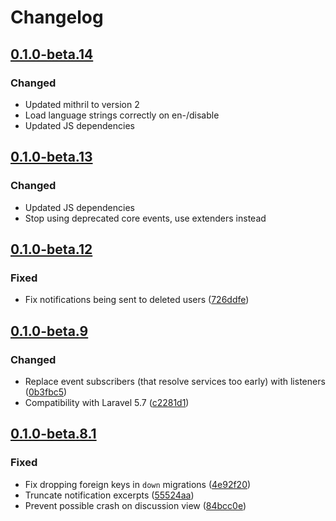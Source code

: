 # Changelog

## [0.1.0-beta.14](https://github.com/flarum/likes/compare/v0.1.0-beta.13...v0.1.0-beta.14)

### Changed
- Updated mithril to version 2
- Load language strings correctly on en-/disable
- Updated JS dependencies

## [0.1.0-beta.13](https://github.com/flarum/likes/compare/v0.1.0-beta.12...v0.1.0-beta.13)

### Changed
- Updated JS dependencies
- Stop using deprecated core events, use extenders instead

## [0.1.0-beta.12](https://github.com/flarum/likes/compare/v0.1.0-beta.9...v0.1.0-beta.12)

### Fixed

- Fix notifications being sent to deleted users ([726ddfe](https://github.com/flarum/likes/commit/726ddfe1b45f2752f6179848a7128e520b1860fc))

## [0.1.0-beta.9](https://github.com/flarum/likes/compare/v0.1.0-beta.8.1...v0.1.0-beta.9)

### Changed
- Replace event subscribers (that resolve services too early) with listeners ([0b3fbc5](https://github.com/flarum/likes/commit/0b3fbc5813a5b52e8b81aaf557dcf1ec37d1481a))
- Compatibility with Laravel 5.7 ([c2281d1](https://github.com/flarum/likes/commit/c2281d14f6e9268c6eb306781ffb43d74095cc9e))

## [0.1.0-beta.8.1](https://github.com/flarum/likes/compare/v0.1.0-beta.8...v0.1.0-beta.8.1)

### Fixed
- Fix dropping foreign keys in `down` migrations ([4e92f20](https://github.com/flarum/likes/commit/4e92f20d7a18efc08bb24e0767014e4ba689c805))
- Truncate notification excerpts ([55524aa](https://github.com/flarum/likes/commit/55524aa2e87951c858bf20d960e1f4f9a86a103f))
- Prevent possible crash on discussion view ([84bcc0e](https://github.com/flarum/likes/commit/84bcc0e283295b6109d4bc1449d8ba06b156ca01))

